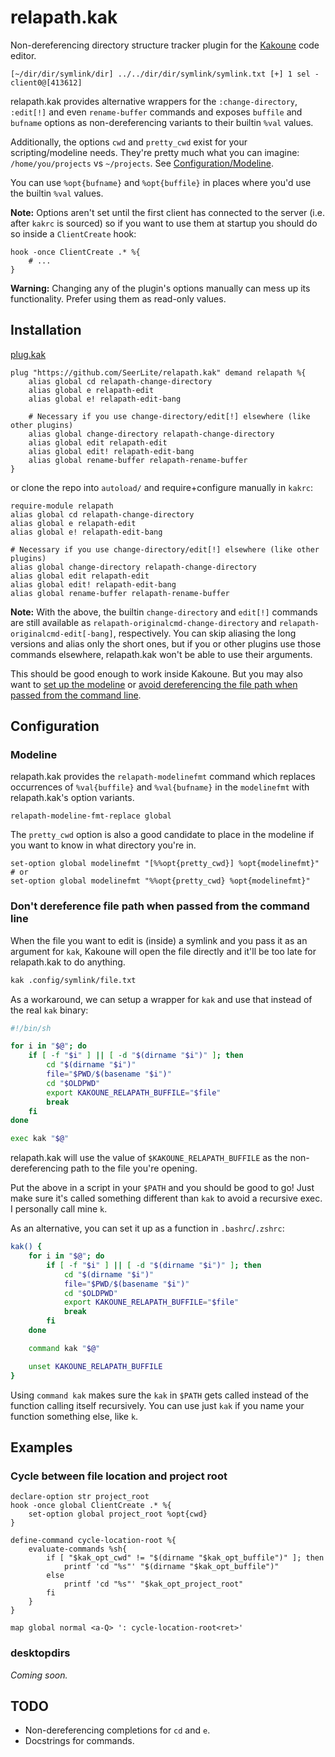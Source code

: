 # relapath.kak
Non-dereferencing directory structure tracker plugin for the [Kakoune](https://kakoune.org) code editor.
```
[~/dir/dir/symlink/dir] ../../dir/dir/symlink/symlink.txt [+] 1 sel - client0@[413612]
```

relapath.kak provides alternative wrappers for the `:change-directory`, `:edit[!]` and even `rename-buffer` commands and exposes `buffile` and `bufname` options as non-dereferencing variants to their builtin `%val` values.

Additionally, the options `cwd` and `pretty_cwd` exist for your scripting/modeline needs.
They're pretty much what you can imagine: `/home/you/projects` vs `~/projects`. See [Configuration/Modeline](#modeline).

You can use `%opt{bufname}` and `%opt{buffile}` in places where you'd use the builtin `%val` values.

**Note:** Options aren't set until the first client has connected to the server (i.e. after `kakrc` is sourced) so if you want to use them at startup you should do so inside a `ClientCreate` hook:
```kak
hook -once ClientCreate .* %{
    # ...
}
```
**Warning:** Changing any of the plugin's options manually can mess up its functionality. Prefer using them as read-only values.

## Installation
[plug.kak](https://github.com/andreyorst/plug.kak)
```kak
plug "https://github.com/SeerLite/relapath.kak" demand relapath %{
    alias global cd relapath-change-directory
    alias global e relapath-edit
    alias global e! relapath-edit-bang

    # Necessary if you use change-directory/edit[!] elsewhere (like other plugins)
    alias global change-directory relapath-change-directory
    alias global edit relapath-edit
    alias global edit! relapath-edit-bang
    alias global rename-buffer relapath-rename-buffer
}
```
or clone the repo into `autoload/` and require+configure manually in `kakrc`:
```kak
require-module relapath
alias global cd relapath-change-directory
alias global e relapath-edit
alias global e! relapath-edit-bang

# Necessary if you use change-directory/edit[!] elsewhere (like other plugins)
alias global change-directory relapath-change-directory
alias global edit relapath-edit
alias global edit! relapath-edit-bang
alias global rename-buffer relapath-rename-buffer
```
**Note:** With the above, the builtin `change-directory` and `edit[!]` commands are still available as `relapath-originalcmd-change-directory` and `relapath-originalcmd-edit[-bang]`, respectively.
You can skip aliasing the long versions and alias only the short ones, but if you or other plugins use those commands elsewhere, relapath.kak won't be able to use their arguments.

This should be good enough to work inside Kakoune. But you may also want to [set up the modeline](#modeline) or [avoid dereferencing the file path when passed from the command line](#dont-dereference-file-path-when-passed-from-the-command-line).

## Configuration
### Modeline
relapath.kak provides the `relapath-modelinefmt` command which replaces occurrences of `%val{buffile}` and `%val{bufname}` in the `modelinefmt` with relapath.kak's option variants.
```kak
relapath-modeline-fmt-replace global
```
The `pretty_cwd` option is also a good candidate to place in the modeline if you want to know in what directory you're in.
```kak
set-option global modelinefmt "[%%opt{pretty_cwd}] %opt{modelinefmt}"
# or
set-option global modelinefmt "%%opt{pretty_cwd} %opt{modelinefmt}"
```
### Don't dereference file path when passed from the command line
When the file you want to edit is (inside) a symlink and you pass it as an argument for `kak`, Kakoune will open the file directly and it'll be too late for relapath.kak to do anything.

```sh
kak .config/symlink/file.txt
```

As a workaround, we can setup a wrapper for `kak` and use that instead of the real `kak` binary:
```sh
#!/bin/sh

for i in "$@"; do
    if [ -f "$i" ] || [ -d "$(dirname "$i")" ]; then
        cd "$(dirname "$i")"
        file="$PWD/$(basename "$i")"
        cd "$OLDPWD"
        export KAKOUNE_RELAPATH_BUFFILE="$file"
        break
    fi
done

exec kak "$@"
```
relapath.kak will use the value of `$KAKOUNE_RELAPATH_BUFFILE` as the non-dereferencing path to the file you're opening.

Put the above in a script in your `$PATH` and you should be good to go!
Just make sure it's called something different than `kak` to avoid a recursive exec. I personally call mine `k`.

As an alternative, you can set it up as a function in `.bashrc`/`.zshrc`:
```sh
kak() {
    for i in "$@"; do
        if [ -f "$i" ] || [ -d "$(dirname "$i")" ]; then
            cd "$(dirname "$i")"
            file="$PWD/$(basename "$i")"
            cd "$OLDPWD"
            export KAKOUNE_RELAPATH_BUFFILE="$file"
            break
        fi
    done

    command kak "$@"

    unset KAKOUNE_RELAPATH_BUFFILE
}
```

Using `command kak` makes sure the `kak` in `$PATH` gets called instead of the function calling itself recursively.
You can use just `kak` if you name your function something else, like `k`.

## Examples
### Cycle between file location and project root
```kak
declare-option str project_root
hook -once global ClientCreate .* %{
    set-option global project_root %opt{cwd}
}

define-command cycle-location-root %{
    evaluate-commands %sh{
        if [ "$kak_opt_cwd" != "$(dirname "$kak_opt_buffile")" ]; then
            printf 'cd "%s"' "$(dirname "$kak_opt_buffile")"
        else
            printf 'cd "%s"' "$kak_opt_project_root"
        fi
    }
}

map global normal <a-Q> ': cycle-location-root<ret>'
```

### desktopdirs
_Coming soon._

## TODO
* Non-dereferencing completions for `cd` and `e`.
* Docstrings for commands.
